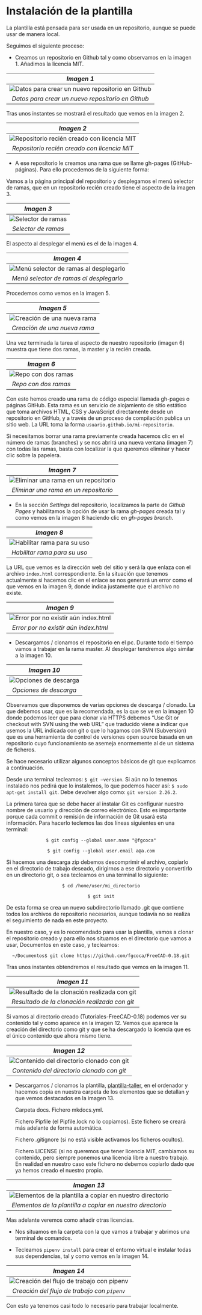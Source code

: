 # Instalación de la plantilla

La plantilla está pensada para ser usada en un repositorio, aunque se puede usar de manera local.

Seguimos el siguiente proceso:

- Creamos un repositorio en Github tal y como observamos en la imagen 1. Añadimos la licencia MIT.

| _Imagen 1_ |  
| :-: |  
|![Datos para crear un nuevo repositorio en Github](../img/plantilla/i1.png)|
|_Datos para crear un nuevo repositorio en Github_|

Tras unos instantes se mostrará el resultado que vemos en la imagen 2.

| _Imagen 2_ |
| :-: |
|![Repositorio recién creado con licencia MIT](../img/plantilla/i2.png) |
|_Repositorio recién creado con licencia MIT_ |

- A ese repositorio le creamos una rama que se llame gh-pages (GitHub-páginas). Para ello procedemos de la siguiente forma:

Vamos a la página principal del repositorio y desplegamos el menú selector de ramas, que en un repositorio recién creado tiene el aspecto de la imagen 3.

<center>

| _Imagen 3_ |
| :-: |
|![Selector de ramas](../img/plantilla/i3.png) | 
|_Selector de ramas_ |

</center>

El aspecto al desplegar el menú es el de la imagen 4.

<center> 

| _Imagen 4_ |
| :-: |
|![Menú selector de ramas al desplegarlo](../img/plantilla/i4.png) | 
|_Menú selector de ramas al desplegarlo_ |

</center>

Procedemos como vemos en la imagen 5.

<center>

| _Imagen 5_ |
| :-: |
|![Creación de una nueva rama](../img/plantilla/i5.png) | 
|_Creación de una nueva rama_ |

</center>

Una vez terminada la tarea el aspecto de nuestro repositorio (imagen 6) muestra que tiene dos ramas, la master y la recién creada.

<center>

| _Imagen 6_ |
| :-: |
|![Repo con dos ramas](../img/plantilla/i6.png) | 
|_Repo con dos ramas_|

</center>

Con esto hemos creado una rama de código especial llamada gh-pages o páginas GitHub. Esta rama es un servicio de alojamiento de sitio estático que toma archivos HTML, CSS y JavaScript directamente desde un repositorio en GitHub, y a través de un proceso de compilación publica un sitio web.  La URL toma la forma `usuario.github.io/mi-repositorio`.

Si necesitamos borrar una rama previamente creada hacemos clic en el número de ramas (branches) y se nos abrirá una nueva ventana (imagen 7) con todas las ramas, basta con localizar la que queremos eliminar y hacer clic sobre la papelera.

<center>

| _Imagen 7_ |
| :-: |
|![Eliminar una rama en un repositorio](../img/plantilla/i7.png) | 
|_Eliminar una rama en un repositorio_|

</center>

- En la sección _Settings_ del repositorio, localizamos la parte de _Github Pages_ y habilitamos la opción de usar la rama _gh-pages_ creada tal y como vemos en la imagen 8 haciendo clic en _gh-pages branch_.

<center>

| _Imagen 8_ |
| :-: |
|![Habilitar rama para su uso](../img/plantilla/i8.png) |
|_Habilitar rama para su uso_ |

</center>

La URL que vemos es la dirección web del sitio y será la que enlaza con el archivo `index.html` correspondiente. En la situación que tenemos actualmente si hacemos clic en el enlace se nos generará un error como el que vemos en la imagen 9, donde indica justamente que el archivo no existe.

<center>

| _Imagen 9_ |
| :-: |
|![Error por no existir aún index.html](../img/plantilla/i9.png) |
|_Error por no existir aún index.html_ |

</center>

- Descargamos / clonamos el repositorio en el pc. Durante todo el tiempo vamos a trabajar en la rama master. Al desplegar tendremos algo similar a la imagen 10.

<center>

| _Imagen 10_ |
| :-: |
|![Opciones de descarga](../img/plantilla/i10.png) |
|_Opciones de descarga_ |

</center>

Observamos que disponemos de varias opciones de descarga / clonado. La que debemos usar, que es la recomendada, es la que se ve en la imagen 10 donde podemos leer que para clonar via HTTPS debemos “Use Git or checkout with SVN using the web URL” que traducido viene a indicar que usemos la URL indicada con git o que lo hagamos con SVN (Subversion) que es una herramienta de control de versiones open source basada en un repositorio cuyo funcionamiento se asemeja enormemente al de un sistema de ficheros.

Se hace necesario utilizar algunos conceptos básicos de git que explicamos a continuación.

Desde una terminal tecleamos: `$ git –version`. Si aún no lo tenemos instalado nos pedirá que lo instalemos, lo que podemos hacer así: `$ sudo apt-get install git`. Debe devolver algo como:  `git version 2.26.2`.

La primera tarea que se debe hacer al instalar Git es configurar nuestro nombre de usuario y dirección de correo electrónico. Esto es importante porque cada commit o remisión de información de Git usará esta información. Para hacerlo teclemos las dos líneas siguientes en una terminal:

<center>

`$ git config --global user.name "@fgcoca"`

`$ git config --global user.email a@a.com`

</center>

Si hacemos una descarga zip debemos descomprimir el archivo, copiarlo en el directorio de trabajo deseado, dirigirnos a ese directorio y convertirlo en un directorio git, o sea tecleamos en una terminal lo siguiente:

<center>

`$ cd /home/user/mi_directorio`

`$ git init`
</center>

De esta forma se crea un nuevo subdirectorio llamado .git que contiene todos los archivos de repositorio necesarios, aunque todavía no se realiza el seguimiento de nada en este proyecto.

En nuestro caso, y es lo recomendado para usar la plantilla, vamos a clonar el repositorio creado y para ello nos situamos en el directorio que vamos a usar, Documentos en este caso, y tecleamos:

<center>

`~/Documentos$ git clone https://github.com/fgcoca/FreeCAD-0.18.git`
</center>

Tras unos instantes obtendremos el resultado que vemos en la imagen 11.

<center>

| _Imagen 11_ |
| :-: |
|![Resultado de la clonación realizada con git](../img/plantilla/i11.png) |
|_Resultado de la clonación realizada con git_ |

</center>

Si vamos al directorio creado (Tutoriales-FreeCAD-0.18) podemos ver su contenido tal y como aparece en la imagen 12. Vemos que aparece la creación del directorio como git y que se ha descargado la licencia que es el único contenido que ahora mismo tiene.

<center>

| _Imagen 12_ |
| :-: |
|![Contenido del directorio clonado con git](../img/plantilla/i12.png) |
|_Contenido del directorio clonado con git_ |

</center>

- Descargamos / clonamos la plantilla, [plantilla-taller](https://github.com/LaJaqueria/plantilla-taller), en el ordenador y hacemos copia en nuestra carpeta de los elementos que se detallan y que vemos destacados en la imagen 13.

    Carpeta docs.
    Fichero mkdocs.yml.

    Fichero Pipfile (el Pipfile.lock no lo copiamos). Este fichero se creará más adelante de forma automática.

    Fichero .gitignore (si no está visible activamos los ficheros ocultos).

    Fichero LICENSE (si no queremos que tener licencia MIT, cambiamos su contenido, pero siempre ponemos una licencia libre a nuestro trabajo. En realidad en nuestro caso este fichero no debemos copiarlo dado que ya hemos creado el nuestro propio.

<center>

| _Imagen 13_ |
| :-: |
|![Elementos de la plantilla a copiar en nuestro directorio](../img/plantilla/i13.png) |
|_Elementos de la plantilla a copiar en nuestro directorio_ |

</center>

Mas adelante veremos como añadir otras licencias.

- Nos situamos en la carpeta con la que vamos a trabajar y abrimos una terminal de comandos.

- Tecleamos `pipenv install` para crear el entorno virtual e instalar todas sus dependencias, tal y como vemos en la imagen 14.

<center>

| _Imagen 14_ |
| :-: |
|![Creación del flujo de trabajo con `pipenv`](../img/plantilla/i14.png) | 
|_Creación del flujo de trabajo con `pipenv`_ |

</center>

Con esto ya tenemos casi todo lo necesario para trabajar localmente.

